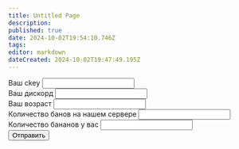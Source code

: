 ```yaml
---
title: Untitled Page
description: 
published: true
date: 2024-10-02T19:54:10.746Z
tags: 
editor: markdown
dateCreated: 2024-10-02T19:47:49.195Z
---
```


<div class="form-container">
  <form id="send">
    <div class="form-control">
      <label for="ckey">Ваш ckey</label>
      <input type="text" id="ckey" name="ckey" class="colortext" required>
    </div>
    <div class="form-control">
      <label for="ds">Ваш дискорд</label>
      <input id="ds" name="ds" class="colortext" required>
    </div>
    <div class="form-control">
      <label for="age">Ваш возраст</label>
      <input id="age" name="age" class="colortext" required>
    </div>
    <div class="form-control">
      <label for="bans">Количество банов на нашем сервере</label>
      <input id="bans" name="bans" class="colortext" required>
    </div>
    <div class="form-control">
      <label for="banans">Количество бананов у вас</label>
      <input id="banans" name="banans" class="colortext" required>
    </div>
    <div class="form-control">
      <button id="submitt" type="submit">Отправить</button>
    </div>
  </form>
</div>

